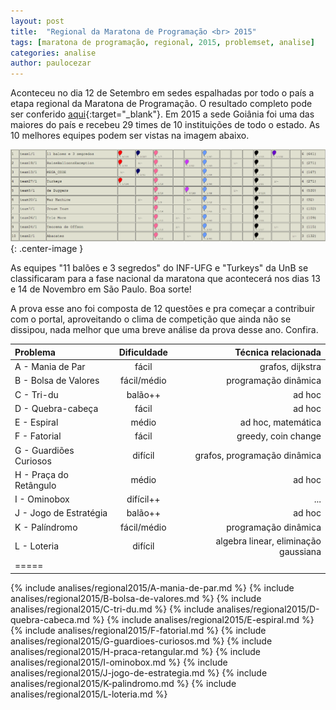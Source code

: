 ```yaml
---
layout: post
title:  "Regional da Maratona de Programação <br> 2015"
tags: [maratona de programação, regional, 2015, problemset, analise]
categories: analise
author: paulocezar
---
```


Aconteceu no dia 12 de Setembro em sedes espalhadas por todo o país a etapa
regional da Maratona de Programação. O resultado completo pode ser conferido
[aqui][resultados-regional-2015]{:target="_blank"}. Em 2015 a sede Goiânia
foi uma das maiores do país e recebeu 29 times de 10 instituições de todo o
estado. As 10 melhores equipes podem ser vistas na imagem abaixo.

![Top 10 - Regional Maratona de Programação 2015 - Sede Goiânia](/_assets/images/top10-goiania.png){: .center-image }

As equipes "11 balões e 3 segredos" do INF-UFG e "Turkeys" da UnB se
classificaram para a fase nacional da maratona que acontecerá nos dias
13 e 14 de Novembro em São Paulo. Boa sorte!

A prova esse ano foi composta de 12 questões e pra começar a contribuir com o
portal, aproveitando o clima de competição que ainda não se dissipou, nada
melhor que uma breve análise da prova desse ano. Confira.

| Problema              | Dificuldade   | Técnica relacionada    |
|:----------------------|:-------------:|-----------------------:|
|A - Mania de Par       | fácil         | grafos, dijkstra       |
|B - Bolsa de Valores   | fácil/médio   | programação dinâmica   |
|C - Tri-du             | balão++       | ad hoc                 |
|D - Quebra-cabeça      | fácil         | ad hoc                 |
|E - Espiral            | médio         | ad hoc, matemática     |
|F - Fatorial           | fácil         | greedy, coin change    |
|G - Guardiões Curiosos | difícil       | grafos, programação dinâmica |
|H - Praça do Retângulo | médio         | ad hoc                 |
|I - Ominobox           | difícil++     | ...                    |
|J - Jogo de Estratégia | balão++       | ad hoc                 |
|K - Palíndromo         | fácil/médio   | programação dinâmica   |
|L - Loteria            | difícil       | algebra linear, eliminação gaussiana |
|=====


{% include analises/regional2015/A-mania-de-par.md %}
{% include analises/regional2015/B-bolsa-de-valores.md %}
{% include analises/regional2015/C-tri-du.md %}
{% include analises/regional2015/D-quebra-cabeca.md %}
{% include analises/regional2015/E-espiral.md %}
{% include analises/regional2015/F-fatorial.md %}
{% include analises/regional2015/G-guardioes-curiosos.md %}
{% include analises/regional2015/H-praca-retangular.md %}
{% include analises/regional2015/I-ominobox.md %}
{% include analises/regional2015/J-jogo-de-estrategia.md %}
{% include analises/regional2015/K-palindromo.md %}
{% include analises/regional2015/L-loteria.md %}

[resultados-regional-2015]: http://maratona.ime.usp.br/vagas15.html
